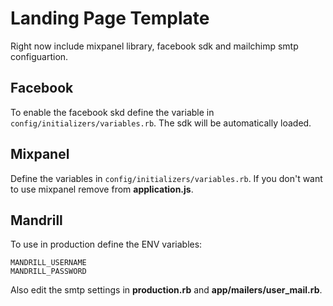 # Landing Page Template
Right now include mixpanel library, facebook sdk and mailchimp smtp configuartion.

## Facebook
To enable the facebook skd define the variable in `config/initializers/variables.rb`. The sdk will be automatically loaded.

## Mixpanel
Define the variables in `config/initializers/variables.rb`. If you don't want to use mixpanel remove from **application.js**.

## Mandrill
To use in production define the ENV variables:

    MANDRILL_USERNAME
    MANDRILL_PASSWORD

Also edit the smtp settings in **production.rb** and **app/mailers/user_mail.rb**.

